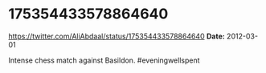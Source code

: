 # 175354433578864640
https://twitter.com/AliAbdaal/status/175354433578864640
**Date:** 2012-03-01

Intense chess match against Basildon.  #eveningwellspent
